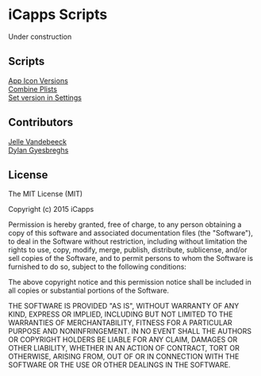 # iCapps Scripts

Under construction

## Scripts

[App Icon Versions](app_icon_version/)
<br />
[Combine Plists](combine_plists/)
<br />
[Set version in Settings](set_version_in_settings/)
<br />

## Contributors

[Jelle Vandebeeck](https://github.com/fousa)
</br>
[Dylan Gyesbreghs](https://github.com/dylangyesbreghs)


## License

The MIT License (MIT)

Copyright (c) 2015 iCapps

Permission is hereby granted, free of charge, to any person obtaining a copy
of this software and associated documentation files (the "Software"), to deal
in the Software without restriction, including without limitation the rights
to use, copy, modify, merge, publish, distribute, sublicense, and/or sell
copies of the Software, and to permit persons to whom the Software is
furnished to do so, subject to the following conditions:

The above copyright notice and this permission notice shall be included in
all copies or substantial portions of the Software.

THE SOFTWARE IS PROVIDED "AS IS", WITHOUT WARRANTY OF ANY KIND, EXPRESS OR
IMPLIED, INCLUDING BUT NOT LIMITED TO THE WARRANTIES OF MERCHANTABILITY,
FITNESS FOR A PARTICULAR PURPOSE AND NONINFRINGEMENT. IN NO EVENT SHALL THE
AUTHORS OR COPYRIGHT HOLDERS BE LIABLE FOR ANY CLAIM, DAMAGES OR OTHER
LIABILITY, WHETHER IN AN ACTION OF CONTRACT, TORT OR OTHERWISE, ARISING FROM,
OUT OF OR IN CONNECTION WITH THE SOFTWARE OR THE USE OR OTHER DEALINGS IN
THE SOFTWARE.
